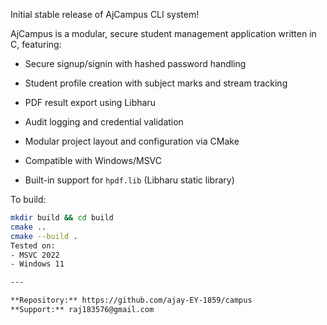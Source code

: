 Initial stable release of AjCampus CLI system!

AjCampus is a modular, secure student management application written in C, featuring:

- Secure signup/signin with hashed password handling  
- Student profile creation with subject marks and stream tracking  
- PDF result export using Libharu  
- Audit logging and credential validation  
- Modular project layout and configuration via CMake  

- Compatible with Windows/MSVC  
- Built-in support for `hpdf.lib` (Libharu static library)

To build:
```bash
mkdir build && cd build
cmake ..
cmake --build .
Tested on:
- MSVC 2022
- Windows 11

---

**Repository:** https://github.com/ajay-EY-1859/campus  
**Support:** raj183576@gmail.com
